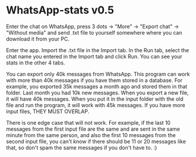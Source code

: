 # WhatsApp-stats v0.5
Enter the chat on WhatsApp, press 3 dots -> "More" -> "Export chat" -> "Without media" and send .txt file to yourself somewhere where you can download it from your PC.

Enter the app. Import the .txt file in the Import tab. In the Run tab, select the chat name you entered in the Import tab and click Run. You can see your stats in the other 4 tabs.

You can export only 40k messages from WhatsApp. This program can work with more than 40k messages if you have them stored in a database. 
For example, you exported 35k messages a month ago and stored them in that folder. Last month you had 10k new messages. When you export a new file, it will have 40k messages. When you put it in the input folder with the old file and run the program, it will work with 45k messages.
If you have more input files, THEY MUST OVERLAP.

There is one edge case that will not work. For example, if the last 10 messages from the first input file are the same and are sent in the same minute from the same person, and also the first 10 messages from the second input file, you can't know if there should be 11 or 20 messages like that, so don't spam the same messages if you don't have to. :) 
